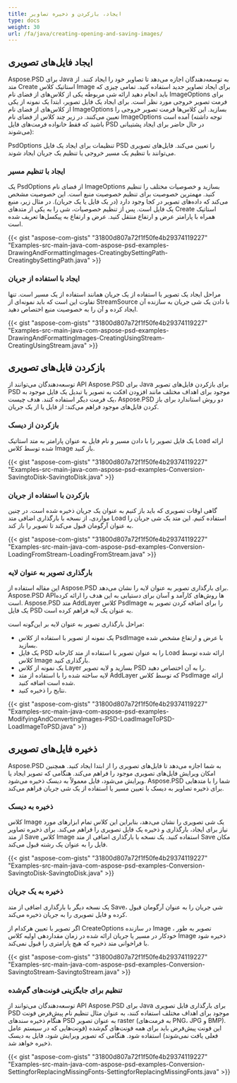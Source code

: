 ```yaml
---
title: ایجاد، بازکردن و ذخیره تصاویر
type: docs
weight: 30
url: /fa/java/creating-opening-and-saving-images/
---
```


## **ایجاد فایل‌های تصویری**
Aspose.PSD برای Java به توسعه‌دهندگان اجازه می‌دهد تا تصاویر خود را ایجاد کنند. از متد Create استاتیک کلاس Image برای ایجاد تصاویر جدید استفاده کنید. تمامی چیزی که باید انجام دهید ارائه شی مربوطه یکی از کلاس‌های از فضای نام ImageOptions برای فرمت تصویر خروجی مورد نظر است. برای ایجاد یک فایل تصویر، ابتدا یک نمونه از یکی از کلاس‌های از فضای نام ImageOptions بسازید. این کلاس‌ها فرمت تصویر خروجی را تعیین می‌کنند. در زیر چند کلاس از فضای نام ImageOptions آمده است (توجه داشته باشید که فقط خانواده فرمت‌های فایل PSD در حال حاضر برای ایجاد پشتیبانی می‌شوند):

PsdOptions تنظیمات برای ایجاد یک فایل PSD را تعیین می‌کند. فایل‌های تصویری می‌توانند با تنظیم یک مسیر خروجی یا تنظیم یک جریان ایجاد شوند.
### **ایجاد با تنظیم مسیر**
یک PsdOptions از فضای نام ImageOptions بسازید و خصوصیات مختلف را تنظیم کنید. مهمترین خصوصیت برای تنظیم خصوصیت منبع است. این خصوصیت مشخص می‌کند که داده‌های تصویر در کجا وجود دارد (در یک فایل یا یک جریان). در مثال زیر، منبع یک فایل است. پس از تنظیم خصوصیات، شی را به یکی از متدهای Create استاتیک همراه با پارامتر عرض و ارتفاع منتقل کنید. عرض و ارتفاع به پیکسل‌ها تعریف شده است.

{{< gist "aspose-com-gists" "31800d807a72f1f50fe4b29374119227" "Examples-src-main-java-com-aspose-psd-examples-DrawingAndFormattingImages-CreatingbySettingPath-CreatingbySettingPath.java" >}}
### **ایجاد با استفاده از جریان**
مراحل ایجاد یک تصویر با استفاده از یک جریان همانند استفاده از یک مسیر است. تنها تفاوت این است که باید نمونه‌ای از StreamSource با دادن یک شی جریان به سازنده آن ایجاد کرده و آن را به خصوصیت منبع اختصاص دهید.

{{< gist "aspose-com-gists" "31800d807a72f1f50fe4b29374119227" "Examples-src-main-java-com-aspose-psd-examples-DrawingAndFormattingImages-CreatingUsingStream-CreatingUsingStream.java" >}}
## **بازکردن فایل‌های تصویری**
توسعه‌دهندگان می‌توانند از API Aspose.PSD برای Java برای بازکردن فایل‌های تصویر PSD موجود برای اهداف مختلف مانند افزودن افکت به تصویر یا تبدیل یک فایل موجود به یک فرمت دیگر استفاده کنند. هدف چیست، Aspose.PSD دو روش استاندارد برای باز کردن فایل‌های موجود فراهم می‌کند: از فایل یا از یک جریان.
### **بازکردن از دیسک**
یک فایل تصویر را با دادن مسیر و نام فایل به عنوان پارامتر به متد استاتیک Load ارائه شده توسط کلاس Image باز کنید.

{{< gist "aspose-com-gists" "31800d807a72f1f50fe4b29374119227" "Examples-src-main-java-com-aspose-psd-examples-Conversion-SavingtoDisk-SavingtoDisk.java" >}}
### **بازکردن با استفاده از جریان**
گاهی اوقات تصویری که باید باز کنیم به عنوان یک جریان ذخیره شده است. در چنین مواردی، از نسخه با بارگذاری اضافی متد Load استفاده کنیم. این متد یک شی جریان را به عنوان آرگومان قبول می‌کند تا تصویر را باز کند.

{{< gist "aspose-com-gists" "31800d807a72f1f50fe4b29374119227" "Examples-src-main-java-com-aspose-psd-examples-Conversion-LoadingFromStream-LoadingFromStream.java" >}}
### **بارگذاری تصویر به عنوان لایه**
این مقاله استفاده از Aspose.PSD برای بارگذاری تصویر به عنوان لایه را نشان می‌دهد. Aspose.PSD API‌ها روش‌های کارآمد و آسان برای دستیابی به این هدف را ارائه کرده است. Aspose.PSD متد AddLayer کلاس PsdImage را برای اضافه کردن تصویر به یک فایل PSD به عنوان یک لایه فراهم کرده است.

مراحل بارگذاری تصویر به عنوان لایه بر این‌گونه است:

- یک نمونه از تصویر با استفاده از کلاس PsdImage با عرض و ارتفاع مشخص شده بسازید.
- یک فایل PSD را به عنوان تصویر با استفاده از متد کارخانه Load ارائه شده توسط کلاس Image بارگذاری کنید.
- یک نمونه از کلاس Layer بسازید و لایه تصویر PSD را به آن اختصاص دهید.
- لایه ساخته شده را با استفاده از متد AddLayer که توسط کلاس PsdImage ارائه شده است اضافه کنید.
- نتایج را ذخیره کنید.

{{< gist "aspose-com-gists" "31800d807a72f1f50fe4b29374119227" "Examples-src-main-java-com-aspose-psd-examples-ModifyingAndConvertingImages-PSD-LoadImageToPSD-LoadImageToPSD.java" >}}
## **ذخیره فایل‌های تصویری**
Aspose.PSD به شما اجازه می‌دهد تا فایل‌های تصویری را از ابتدا ایجاد کنید. همچنین امکان ویرایش فایل‌های تصویری موجود را فراهم می‌کند. هنگامی که تصویر ایجاد یا ویرایش می‌شود، فایل معمولاً به دیسک ذخیره می‌شود. Aspose.PSD شما را با متدهایی برای ذخیره تصاویر به دیسک با تعیین مسیر یا استفاده از یک شی جریان فراهم می‌کند.
### **ذخیره به دیسک**
کلاس Image یک شی تصویری را نشان می‌دهد، بنابراین این کلاس تمام ابزارهای مورد نیاز برای ایجاد، بارگذاری و ذخیره یک فایل تصویری را فراهم می‌کند. برای ذخیره تصاویر از متد Save کلاس Image استفاده کنید. یک نسخه با بارگذاری اضافی از متد Save مکان فایل را به عنوان یک رشته قبول می‌کند.

{{< gist "aspose-com-gists" "31800d807a72f1f50fe4b29374119227" "Examples-src-main-java-com-aspose-psd-examples-Conversion-SavingtoDisk-SavingtoDisk.java" >}}
### **ذخیره به یک جریان**
یک نسخه دیگر با بارگذاری اضافی از متد Save، شی جریان را به عنوان آرگومان قبول کرده و فایل تصویری را به جریان ذخیره می‌کند.

اگر تصویر با تعیین هرکدام از CreateOptions در سازنده Image ، تصویر به طور خودکار در مسیر یا جریان ارائه شده در زمان مقداردهی اولیه کلاس Image ذخیره شود با فراخوانی متد ذخیره که هیچ پارامتری را قبول نمی‌کند.

{{< gist "aspose-com-gists" "31800d807a72f1f50fe4b29374119227" "Examples-src-main-java-com-aspose-psd-examples-Conversion-SavingtoStream-SavingtoStream.java" >}}
### **تنظیم برای جایگزینی فونت‌های گم‌شده**
توسعه‌دهندگان می‌توانند از API Aspose.PSD برای Java برای بارگذاری فایل تصویری PSD موجود برای اهداف مختلف استفاده کنند، به عنوان مثال تنظیم نام پیش‌فرض فونت هنگام ذخیره سند‌های PSD به عنوان تصویر raster (به فرمت‌های PNG، JPG و BMP). این فونت پیش‌فرض باید برای همه فونت‌های گم‌شده (فونت‌هایی که در سیستم عامل فعلی یافت نمی‌شوند) استفاده شود. هنگامی که تصویر ویرایش شود، فایل به دیسک ذخیره خواهد شد.

{{< gist "aspose-com-gists" "31800d807a72f1f50fe4b29374119227" "Examples-src-main-java-com-aspose-psd-examples-Conversion-SettingforReplacingMissingFonts-SettingforReplacingMissingFonts.java" >}}
